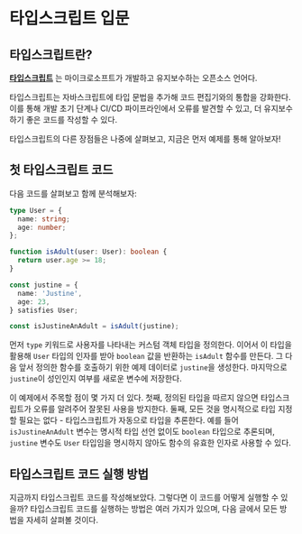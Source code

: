 # 타입스크립트 입문

## 타입스크립트란?

**[타입스크립트](https://www.typescriptlang.org)** 는 마이크로소프트가 개발하고 유지보수하는 오픈소스 언어다.

타입스크립트는 자바스크립트에 타입 문법을 추가해 코드 편집기와의 통합을 강화한다. 이를 통해 개발 초기 단계나 CI/CD 파이프라인에서 오류를 발견할 수 있고, 더 유지보수하기 좋은 코드를 작성할 수 있다.

타입스크립트의 다른 장점들은 나중에 살펴보고, 지금은 먼저 예제를 통해 알아보자!

## 첫 타입스크립트 코드

다음 코드를 살펴보고 함께 분석해보자:

```typescript
type User = {
  name: string;
  age: number;
};

function isAdult(user: User): boolean {
  return user.age >= 18;
}

const justine = {
  name: 'Justine',
  age: 23,
} satisfies User;

const isJustineAnAdult = isAdult(justine);
```

먼저 `type` 키워드로 사용자를 나타내는 커스텀 객체 타입을 정의한다. 이어서 이 타입을 활용해 `User` 타입의 인자를 받아 `boolean` 값을 반환하는 `isAdult` 함수를 만든다. 그 다음 앞서 정의한 함수를 호출하기 위한 예제 데이터로 `justine`을 생성한다. 마지막으로 `justine`이 성인인지 여부를 새로운 변수에 저장한다.

이 예제에서 주목할 점이 몇 가지 더 있다. 첫째, 정의된 타입을 따르지 않으면 타입스크립트가 오류를 알려주어 잘못된 사용을 방지한다. 둘째, 모든 것을 명시적으로 타입 지정할 필요는 없다 - 타입스크립트가 자동으로 타입을 추론한다. 예를 들어 `isJustineAnAdult` 변수는 명시적 타입 선언 없이도 `boolean` 타입으로 추론되며, `justine` 변수도 `User` 타입임을 명시하지 않아도 함수의 유효한 인자로 사용할 수 있다.

## 타입스크립트 코드 실행 방법

지금까지 타입스크립트 코드를 작성해보았다. 그렇다면 이 코드를 어떻게 실행할 수 있을까?
타입스크립트 코드를 실행하는 방법은 여러 가지가 있으며, 다음 글에서 모든 방법을 자세히 살펴볼 것이다.